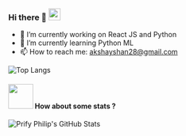 ### Hi there 👋  <img src="https://github.com/TheDudeThatCode/TheDudeThatCode/blob/master/Assets/Earth.gif" width="24px">
  

- 🔭 I’m currently working on React JS and Python
- 🌱 I’m currently learning Python ML
- 📫 How to reach me: akshayshan28@gmail.com

![Top Langs](https://github-readme-stats.vercel.app/api/top-langs/?username=akshays-repo&theme=buefy&layout=compact)


#### <img src="https://media.giphy.com/media/VgCDAzcKvsR6OM0uWg/giphy.gif" width="50"> How about some stats ?
  
   
![Prify Philip's GitHub Stats](https://github-readme-stats.vercel.app/api?username=akshays-repo&hide=["stars"]&show_icons=true)

